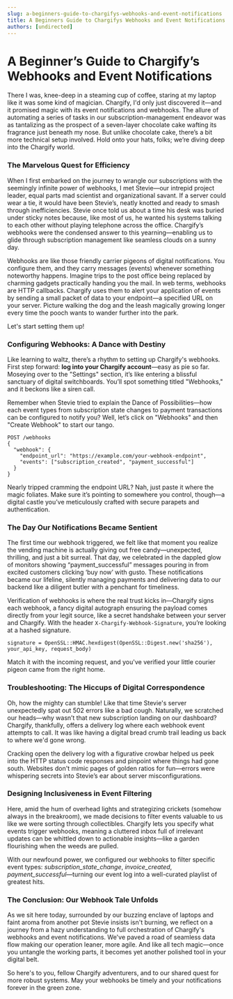 ```yaml
---
slug: a-beginners-guide-to-chargifys-webhooks-and-event-notifications
title: A Beginners Guide to Chargifys Webhooks and Event Notifications
authors: [undirected]
---
```



# A Beginner’s Guide to Chargify’s Webhooks and Event Notifications

There I was, knee-deep in a steaming cup of coffee, staring at my laptop like it was some kind of magician. Chargify, I'd only just discovered it—and it promised magic with its event notifications and webhooks. The allure of automating a series of tasks in our subscription-management endeavor was as tantalizing as the prospect of a seven-layer chocolate cake wafting its fragrance just beneath my nose. But unlike chocolate cake, there’s a bit more technical setup involved. Hold onto your hats, folks; we’re diving deep into the Chargify world.

### The Marvelous Quest for Efficiency

When I first embarked on the journey to wrangle our subscriptions with the seemingly infinite power of webhooks, I met Stevie—our intrepid project leader, equal parts mad scientist and organizational savant. If a server could wear a tie, it would have been Stevie’s, neatly knotted and ready to smash through inefficiencies. Stevie once told us about a time his desk was buried under sticky notes because, like most of us, he wanted his systems talking to each other without playing telephone across the office. Chargify’s webhooks were the condensed answer to this yearning—enabling us to glide through subscription management like seamless clouds on a sunny day.

Webhooks are like those friendly carrier pigeons of digital notifications. You configure them, and they carry messages (events) whenever something noteworthy happens. Imagine trips to the post office being replaced by charming gadgets practically handing you the mail. In web terms, webhooks are HTTP callbacks. Chargify uses them to alert your application of events by sending a small packet of data to your endpoint—a specified URL on your server. Picture walking the dog and the leash magically growing longer every time the pooch wants to wander further into the park.

Let's start setting them up!

### Configuring Webhooks: A Dance with Destiny

Like learning to waltz, there’s a rhythm to setting up Chargify's webhooks. First step forward: **log into your Chargify account**—easy as pie so far. Moseying over to the "Settings" section, it’s like entering a blissful sanctuary of digital switchboards. You’ll spot something titled "Webhooks," and it beckons like a siren call.

Remember when Stevie tried to explain the Dance of Possibilities—how each event types from subscription state changes to payment transactions can be configured to notify you? Well, let’s click on "Webhooks" and then "Create Webhook" to start our tango.

```plaintext
POST /webhooks
{
  "webhook": {
    "endpoint_url": "https://example.com/your-webhook-endpoint",
    "events": ["subscription_created", "payment_successful"]
  }
}
```

Nearly tripped cramming the endpoint URL? Nah, just paste it where the magic foliates. Make sure it’s pointing to somewhere you control, though—a digital castle you’ve meticulously crafted with secure parapets and authentication.

### The Day Our Notifications Became Sentient

The first time our webhook triggered, we felt like that moment you realize the vending machine is actually giving out free candy—unexpected, thrilling, and just a bit surreal. That day, we celebrated in the dappled glow of monitors showing “payment_successful” messages pouring in from excited customers clicking ‘buy now’ with gusto. These notifications became our lifeline, silently managing payments and delivering data to our backend like a diligent butler with a penchant for timeliness.

Verification of webhooks is where the real trust kicks in—Chargify signs each webhook, a fancy digital autograph ensuring the payload comes directly from your legit source, like a secret handshake between your server and Chargify. With the header `X-Chargify-Webhook-Signature`, you’re looking at a hashed signature. 

```plaintext
signature = OpenSSL::HMAC.hexdigest(OpenSSL::Digest.new('sha256'), your_api_key, request_body)
```

Match it with the incoming request, and you've verified your little courier pigeon came from the right home. 

### Troubleshooting: The Hiccups of Digital Correspondence

Oh, how the mighty can stumble! Like that time Stevie's server unexpectedly spat out 502 errors like a bad cough. Naturally, we scratched our heads—why wasn’t that new subscription landing on our dashboard? Chargify, thankfully, offers a delivery log where each webhook event attempts to call. It was like having a digital bread crumb trail leading us back to where we'd gone wrong.

Cracking open the delivery log with a figurative crowbar helped us peek into the HTTP status code responses and pinpoint where things had gone south. Websites don't mimic pages of golden ratios for fun—errors were whispering secrets into Stevie’s ear about server misconfigurations.

### Designing Inclusiveness in Event Filtering

Here, amid the hum of overhead lights and strategizing crickets (somehow always in the breakroom), we made decisions to filter events valuable to us like we were sorting through collectibles. Chargify lets you specify what events trigger webhooks, meaning a cluttered inbox full of irrelevant updates can be whittled down to actionable insights—like a garden flourishing when the weeds are pulled.

With our newfound power, we configured our webhooks to filter specific event types: *subscription_state_change*, *invoice_created*, *payment_successful*—turning our event log into a well-curated playlist of greatest hits.

### The Conclusion: Our Webhook Tale Unfolds

As we sit here today, surrounded by our buzzing enclave of laptops and faint aroma from another pot Stevie insists isn't burning, we reflect on a journey from a hazy understanding to full orchestration of Chargify's webhooks and event notifications. We've paved a road of seamless data flow making our operation leaner, more agile. And like all tech magic—once you untangle the working parts, it becomes yet another polished tool in your digital belt.

So here's to you, fellow Chargify adventurers, and to our shared quest for more robust systems. May your webhooks be timely and your notifications forever in the green zone.